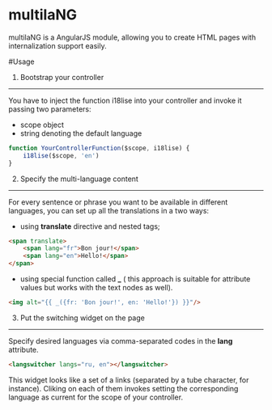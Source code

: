 multilaNG
=========
multilaNG is a AngularJS module, allowing you to create HTML pages with internalization support easily.


#Usage
1. Bootstrap your controller
----------------------------
You have to inject the function i18lise into your controller and invoke it passing two parameters:
- scope object
- string denoting the default language

```javascript
function YourControllerFunction($scope, i18lise) {
    i18lise($scope, 'en')
}
```

2. Specify the multi-language content
-------------------------------------
For every sentence or phrase you want to be available in different languages, you can set up all the translations in a two ways:
 - using **translate** directive and nested tags;

```html
<span translate>
    <span lang="fr">Bon jour!</span>
    <span lang="en">Hello!</span>
</span>
```
 - using special function called **_** ( this approach is suitable for attribute values but works with the text nodes as well).

```html
<img alt="{{ _({fr: 'Bon jour!', en: 'Hello!'}) }}"/>
```

3. Put the switching widget on the page
---------------------------------------
Specify desired languages via comma-separated codes in the **lang** attribute.
```html
<langswitcher langs="ru, en"></langswitcher>
```
This widget looks like a set of a links (separated by a tube character, for instance).
Cliking on each of them invokes setting the corresponding language as current for the scope of your controller.

